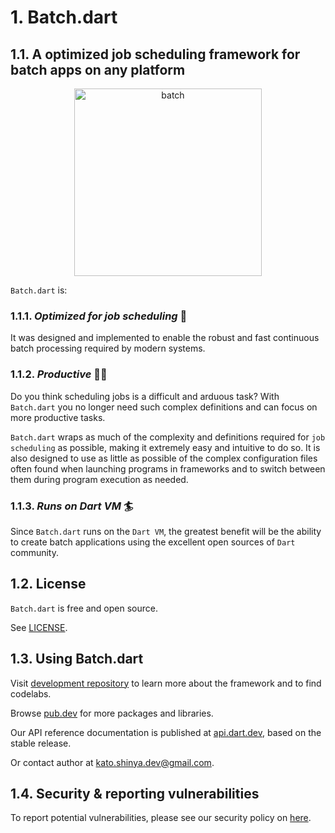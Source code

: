 # 1. Batch.dart

## 1.1. A optimized job scheduling framework for batch apps on any platform

<p align="center">
  <a href="https://github.com/batch-dart/batch.dart">
    <img alt="batch" width="300px" src="https://user-images.githubusercontent.com/13072231/157616062-6208b014-e104-49f4-8227-b491b7ef6d42.png">
  </a>
</p>

`Batch.dart` is:

### 1.1.1. **_Optimized for job scheduling_** 🚀

It was designed and implemented to enable the robust and fast continuous batch processing required by modern systems.

### 1.1.2. **_Productive_** 👨‍💻

Do you think scheduling jobs is a difficult and arduous task? With `Batch.dart` you no longer need such complex definitions and can focus on more productive tasks.

`Batch.dart` wraps as much of the complexity and definitions required for `job scheduling` as possible, making it extremely easy and intuitive to do so. It is also designed to use as little as possible of the complex configuration files often found when launching programs in frameworks and to switch between them during program execution as needed.

### 1.1.3. **_Runs on Dart VM_** 🏄

Since `Batch.dart` runs on the `Dart VM`, the greatest benefit will be the ability to create batch applications using the excellent open sources of `Dart` community.

## 1.2. License

`Batch.dart` is free and open source.

See [LICENSE](https://github.com/batch-dart/batch.dart/blob/main/LICENSE).

## 1.3. Using Batch.dart

Visit [development repository](https://github.com/batch-dart/batch.dart) to learn more about the framework and to find codelabs.

Browse [pub.dev](https://pub.dev/) for more packages and libraries.

Our API reference documentation is published at [api.dart.dev](https://pub.dev/documentation/batch/latest/), based on the stable release.

Or contact author at kato.shinya.dev@gmail.com.

## 1.4. Security & reporting vulnerabilities

To report potential vulnerabilities, please see our security policy on [here](https://github.com/batch-dart/batch.dart/blob/main/SECURITY.md).

